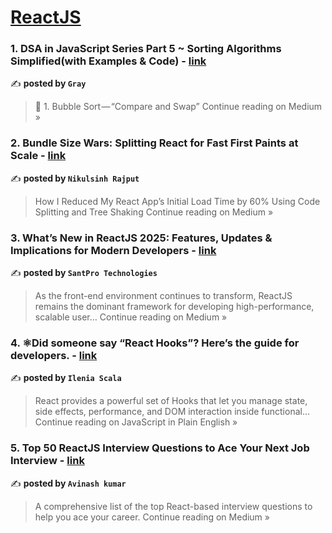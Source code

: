 
<h1><a href=https://medium.com/tag/reactjs/recommended target="_blank" rel="noopener noreferrer">ReactJS</a></h1>
<h3>1. DSA in JavaScript Series Part 5 ~ Sorting Algorithms Simplified(with Examples & Code) - <a href="https://graydragneel.medium.com/in-sorting-algorithms-simplified-with-examples-code-a14c0787e7e3?source=rss------reactjs-5" target="_blank" rel="noopener noreferrer">link</a></h3>

✍️ **posted by `Gray`**

<blockquote>🫧 1. Bubble Sort — “Compare and Swap”
Continue reading on Medium »</blockquote>

<h3>2. Bundle Size Wars: Splitting React for Fast First Paints at Scale - <a href="https://medium.com/@hadiyolworld007/bundle-size-wars-splitting-react-for-fast-first-paints-at-scale-c49f4d90dd28?source=rss------reactjs-5" target="_blank" rel="noopener noreferrer">link</a></h3>

✍️ **posted by `Nikulsinh Rajput`**

<blockquote>How I Reduced My React App’s Initial Load Time by 60% Using Code Splitting and Tree Shaking
Continue reading on Medium »</blockquote>

<h3>3. What’s New in ReactJS 2025: Features, Updates & Implications for Modern Developers - <a href="https://medium.com/@santpro_technologies/whats-new-in-reactjs-2025-features-updates-implications-for-modern-developers-d5caaabf93ab?source=rss------reactjs-5" target="_blank" rel="noopener noreferrer">link</a></h3>

✍️ **posted by `SantPro Technologies`**

<blockquote>As the front-end environment continues to transform, ReactJS remains the dominant framework for developing high-performance, scalable user…
Continue reading on Medium »</blockquote>

<h3>4. ⚛️Did someone say “React Hooks”? Here’s the guide for developers. - <a href="https://javascript.plainenglish.io/%EF%B8%8Fdid-someone-say-react-hooks-heres-what-you-need-to-know-0b17f338b9bd?source=rss------reactjs-5" target="_blank" rel="noopener noreferrer">link</a></h3>

✍️ **posted by `Ilenia Scala`**

<blockquote>React provides a powerful set of Hooks that let you manage state, side effects, performance, and DOM interaction inside functional…
Continue reading on JavaScript in Plain English »</blockquote>

<h3>5. Top 50 ReactJS Interview Questions to Ace Your Next Job Interview - <a href="https://medium.com/@avi2y07111999/top-50-reactjs-interview-questions-to-ace-your-next-job-interview-2832b6af22c2?source=rss------reactjs-5" target="_blank" rel="noopener noreferrer">link</a></h3>

✍️ **posted by `Avinash kumar`**

<blockquote>A comprehensive list of the top React-based interview questions to help you ace your career.
Continue reading on Medium »</blockquote>

